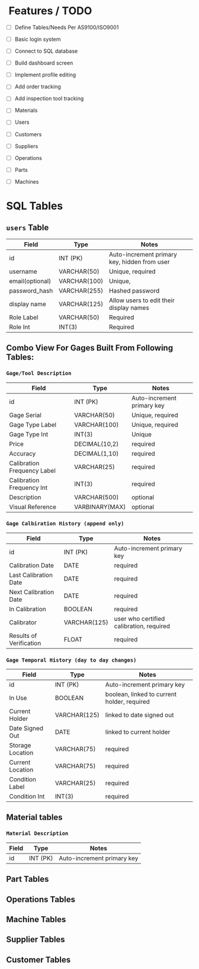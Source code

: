 # ️ Features / TODO
- [ ] Define Tables/Needs Per AS9100/ISO9001
- [ ] Basic login system
- [ ] Connect to SQL database
- [ ] Build dashboard screen
- [ ] Implement profile editing
- [ ] Add order tracking
- [ ] Add inspection tool tracking
- [ ] Materials
- [ ] Users
- [ ] Customers
- [ ] Suppliers
- [ ] Operations
- [ ] Parts
- [ ] Machines


# SQL Tables

## `users` Table
| Field           | Type         | Notes                                        |
|-----------------|--------------|----------------------------------------------|
| id              | INT (PK)     | Auto-increment primary key, hidden from user |
| username        | VARCHAR(50)  | Unique, required                             |
| email(optional) | VARCHAR(100) | Unique,                                      |
| password_hash   | VARCHAR(255) | Hashed password                              |
| display name    | VARCHAR(125) | Allow users to edit their display names      |
| Role Label      | VARCHAR(50)  | Required                                     |
| Role Int        | INT(3)       | Required                                     |



## Combo View For Gages Built From Following Tables:

### `Gage/Tool Description` 
| Field                       | Type           | Notes                                       |
|-----------------------------|----------------|---------------------------------------------|
| id                          | INT (PK)       | Auto-increment primary key                  |
| Gage Serial                 | VARCHAR(50)    | Unique, required                            |
| Gage Type Label             | VARCHAR(100)   | Unique, required                            |
| Gage Type Int               | INT(3)         | Unique                                      |
| Price                       | DECIMAL(10,2)  | required                                    |
| Accuracy                    | DECIMAL(1,10)  | required                                    |
| Calibration Frequency Label | VARCHAR(25)    | required                                    |
| Calibration Frequency Int   | INT(3)         | required                                    |
| Description                 | VARCHAR(500)   | optional                                    |
| Visual Reference            | VARBINARY(MAX) | optional                                    |


### `Gage Calbiration History (append only)` 
| Field                   | Type         | Notes                                    |
|-------------------------|--------------|------------------------------------------|
| id                      | INT (PK)     | Auto-increment primary key               |
| Calibration Date        | DATE         | required                                 |
| Last Calibration Date   | DATE         | required                                 |
| Next Calibration Date   | DATE         | required                                 |
| In Calibration          | BOOLEAN      | required                                 |
| Calibrator              | VARCHAR(125) | user who certified calibration, required |
| Results of Verification | FLOAT        | required                                 |

### `Gage Temporal History (day to day changes)` 
| Field            | Type         | Notes                                       |
|------------------|--------------|---------------------------------------------|
| id               | INT (PK)     | Auto-increment primary key                  |
| In Use           | BOOLEAN      | boolean, linked to current holder, required |
| Current Holder   | VARCHAR(125) | linked to date signed out                   |
| Date Signed Out  | DATE         | linked to current holder                    |
| Storage Location | VARCHAR(75)  | required                                    |
| Current Location | VARCHAR(75)  | required                                    |
| Condition Label  | VARCHAR(25)  | required                                    |
| Condition Int    | INT(3)       | required                                    |


## Material tables

### `Material Description`
| Field            | Type         | Notes                                       |
|------------------|--------------|---------------------------------------------|
| id               | INT (PK)     | Auto-increment primary key                  |




## Part Tables



## Operations Tables


## Machine Tables



## Supplier Tables


## Customer Tables



